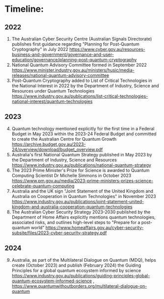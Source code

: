 # Timeline:

## 2022
1. The Australian Cyber Security Centre (Australian Signals Directorate) publishes first guidance regarding "Planning for Post-Quantum Cryptography" in July 2022 https://www.cyber.gov.au/resources-business-and-government/governance-and-user-education/governance/planning-post-quantum-cryptography
2. National Quantum Advisory Committee formed in September 2022 https://www.minister.industry.gov.au/ministers/husic/media-releases/national-quantum-advisory-committee
3. Post-Quantum Cryptography added to List of Critical Technologies in the National Interest in 2022 by the Department of Industry, Science and Resources under Quantum Technologies https://www.industry.gov.au/publications/list-critical-technologies-national-interest/quantum-technologies

## 2023
4. Quantum technology mentioned explicitly for the first time in a Federal Budget in May 2023 within the 2023-24 Federal Budget and committed to create the Australian Centre for Quantum Growth https://archive.budget.gov.au/2023-24/overview/download/budget_overview.pdf
5. Australia's first National Quantum Strategy published in May 2023 by the Department of Industry, Science and Resources https://www.industry.gov.au/publications/national-quantum-strategy
6. The 2023 Prime Minister's Prize for Science is awarded to Quantum Computing Scientist Dr Michelle Simmons in October 2023 https://www.pm.gov.au/media/2023-prime-ministers-prizes-science-celebrate-quantum-computing
7. Australia and the UK sign "Joint Statement of the United Kingdom and Australia on Cooperation in Quantum Technologies" in November 2023 https://www.industry.gov.au/publications/joint-statement-united-kingdom-and-australia-cooperation-quantum-technologies
8. The Australian Cyber Security Strategy 2023-2030 published by the Department of Home Affairs explicitly mentions quantum technologies, associated risks, and outlines high-level steps to "Prepare for a post-quantum world" https://www.homeaffairs.gov.au/cyber-security-subsite/files/2023-cyber-security-strategy.pdf

## 2024
9. Australia, as part of the Multilateral Dialogue on Quantum (MDQ), helps create (October 2023) and publish (February 2024) the Guiding Principles for a global quantum ecosystem informed by science https://www.industry.gov.au/publications/guiding-principles-global-quantum-ecosystem-informed-science , https://www.quantumwithoutborders.org/multilateral-dialogue-on-quantum
